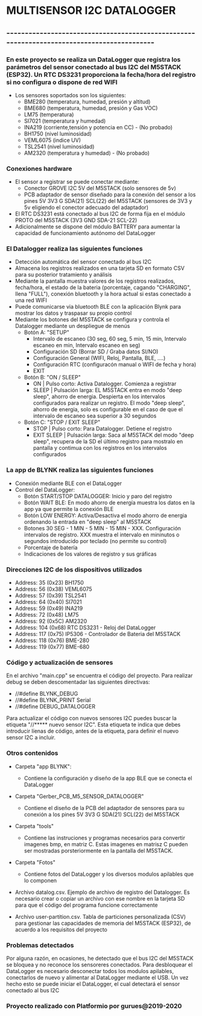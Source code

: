 # **MULTISENSOR I2C DATALOGGER**

## -------------------------------------------------------------------------------------------

### En este proyecto se realiza un DataLogger que registra los parámetros del sensor conectado al bus I2C del M5STACK (ESP32). Un RTC DS3231 proporciona la fecha/hora del registro si no configura o dispone de red WIFI

- Los sensores soportados son los siguientes:
  - BME280 (temperatura, humedad, presión y altitud)
  - BME680 (temperatura, humedad, presión y Gas VOC)
  - LM75 (temperatura)
  - SI7021 (temperatura y humedad)
  - INA219 (corriente,tensión y potencia en CC) - (No probado)
  - BH1750 (nivel luminosidad)
  - VEML6075 (indice UV)
  - TSL2541 (nivel luminosidad)
  - AM2320 (temperatura y humedad) - (No probado)
  
### Conexiones hardware

- El sensor a registrar se puede conectar mediante:
  - Conector GROVE I2C 5V del M5STACK (solo sensores de 5v)
  - PCB adaptador de sensor diseñado para la conexión del sensor a los pines 5V 3V3 G SDA(21) SCL(22) del M5STACK (sensores de 3V3 y 5v eligiendo el conector adecuado del adaptador)
- El RTC DS3231 está conectado al bus I2C de forma fija en el módulo PROTO del M5STACK (3V3 GND SDA-21 SCL-22)
- Adicionalmente se dispone del módulo BATTERY para aumentar la capacidad de funcionamiento autónomo del DataLogger
  
### El Datalogger realiza las siguientes funciones

- Detección automática del sensor conectado al bus I2C
- Almacena los registros realizados en una tarjeta SD en formato CSV para su posterior tratamiento y análisis
- Mediante la pantalla muestra valores de los registros realizados, fecha/hora, el estado de la bateria (porcentaje, cagando "CHARGING", llena "FULL"), conexión bluetooth y la hora actual si estas conectado a una red WIFI
- Puede comunicarse via bluetooth BLE con la aplicación Blynk para mostrar los datos y traspasar su propio control
- Mediante los botones del M5STACK se configura y controla el Datalogger mediante un despliegue de menús
  - Botón A: "SETUP"
    - Intervalo de escaneo (30 seg, 60 seg, 5 min, 15 min, Intervalo escaneo en min, Intervalo escaneo en seg)
    - Configuración SD (Borrar SD / Graba datos SI/NO)
    - Configuración General (WIFI, Reloj, Pantalla, BLE, ....)
    - Configuración RTC (configuracón manual o WIFI de fecha y hora)
    - EXIT
  - Botón B: "ON / SLEEP"
    - ON | Pulso corto: Activa Datalogger. Comienza a registrar
    - SLEEP | Pulsación larga: EL M5STACK entra en modo "deep sleep", ahorro de energia. Despierta en los intervalos configurados para realizar un registro. El modo "deep sleep", ahorro de energia, solo es configurable en el caso de que el intervalo de escaneo sea superior a 30 segundos
  - Botón C: "STOP / EXIT SLEEP"
    - STOP | Pulso corto: Para Datalogger. Detiene el registro
    - EXIT SLEEP | Pulsación larga: Saca al M5STACK del modo "deep sleep", recupera de la SD el último registro para mostralo en pantalla y contimua con los registros en los intervalos configurados
  
### La app de BLYNK realiza las siguientes funciones

- Conexión mediante BLE con el DataLogger
- Control del DataLogger:
  - Botón START/STOP DATALOGGER: Inicio y paro del registro
  - Botón WAIT BLE: En modo ahorro de energía muestra los datos en la app ya que permite la conexión BLE
  - Botón LOW ENERGY: Activa/Desactiva el modo ahorro de energia ordenando la entrada en "deep sleep" al M5STACK
  - Botones 30 SEG - 1 MIN - 5 MIN - 15 MIN - XXX. Configuración intervalos de registro. XXX muestra el intervalo en mininutos o segundos introducido por teclado (no permite su control)
  - Porcentaje de batería
  - Indicaciones de los valores de registro y sus gráficas

### Direcciones I2C de los dispositivos utilizados

- Address: 35  (0x23) BH1750
- Address: 56  (0x38) VEML6075
- Address: 57  (0x39) TSL2541
- Address: 64  (0x40) SI7021
- Address: 59  (0x49) INA219
- Address: 72  (0x48) LM75
- Address: 92  (0x5C) AM2320
- Address: 104 (0x68) RTC DS3231 - Reloj del DataLogger
- Address: 117 (0x75) IP5306 - Controlador de Bateria del M5STACK
- Address: 118 (0x76) BME-280
- Address: 119 (0x77) BME-680
  
### Código y actualización de sensores

En el archivo "main.cpp" se encuentra el código del proyecto. Para realizar debug se deben descomentadar las siguientes directivas:

- //#define BLYNK_DEBUG
- //#define BLYNK_PRINT Serial
- //#define DEBUG_DATALOGGER

Para actualizar el código con nuevos sensores I2C puedes buscar la etiqueta "//***** nuevo sensor I2C". Esta etiqueta te indica que debes introducir líenas de código, antes de la etiqueta, para definir el nuevo sensor I2C a incluir.

### Otros contenidos

- Carpeta "app BLYNK":
  - Contiene la configuración y diseño de la app BLE que se conecta el DataLogger
  
- Carpeta "Gerber_PCB_M5_SENSOR_DATALOGGER"
  - Contiene el diseño de la PCB del adaptador de sensores para su conexión a los pines 5V 3V3 G SDA(21) SCL(22) del M5STACK

- Carpeta "tools"
  - Contiene las instruciones y programas necesarios para convertir imagenes bmp, en matriz C. Estas imagenes en matrisz C pueden ser mostradas porsteriormente en la pantalla del M5STACK.

- Carpeta "Fotos"
  - Contiene fotos del DataLogger y los diversos modulos apilables que lo componen

- Archivo datalog.csv. Ejemplo de archivo de registro del Datalogger. Es necesario crear o copiar un archivo con ese nombre en la tarjeta SD para que el código del programa funcione correctamente

- Archivo user-partition.csv. Tabla de particiones personalizada (CSV) para gestionar las capacidades de memoria del M5STACK (ESP32), de acuerdo a los requisitos del proyecto

### Problemas detectados

Por alguna razón, en ocasiones, he detectado que el bus I2C del M5STACK se bloquea y no reconoce los sensoreres conectados. Para desbloquear el DataLogger es necesario desconectar todos los modulos apilables, conectarlos de nuevo y alimentar al DataLogger mediante el USB. Un vez hecho esto se puede iniciar el DataLogger, el cual detectará el sensor conectado al bus I2C

### Proyecto realizado con Platformio por gurues@2019-2020
